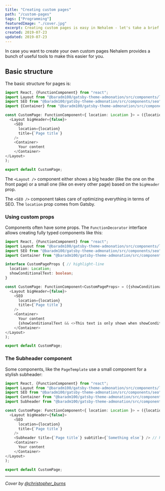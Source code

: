 ```yaml
---
title: "Creating custom pages"
path: "/custom-pages"
tags: ["Programming"]
featuredImage: "./cover.jpg"
excerpt: Creating custom pages is easy in Nehalem - let's take a brief look.
created: 2019-07-23
updated: 2019-07-23
---
```


In case you want to create your own custom pages Nehalem provides a bunch of useful tools to make this easier for you.

## Basic structure

The basic structure for pages is:

```typescript jsx
import React, {FunctionComponent} from "react";
import Layout from "@baradm100/gatsby-theme-admonation/src/components/layout";
import SEO from "@baradm100/gatsby-theme-admonation/src/components/seo";
import {Container} from "@baradm100/gatsby-theme-admonation/src/components/common";

const CustomPage: FunctionComponent<{ location: Location }> = ({location}) => (
  <Layout bigHeader={false}>
    <SEO
      location={location}
      title={`Page title`}
    />
    <Container>
      Your content
    </Container>
</Layout>
);

export default CustomPage;
```

The `<Layout />` component either shows a big header (like the one on the front page) or a small one (like on every other page) based on the
`bigHeader` prop.

The `<SEO />` component takes care of optimizing everything in terms of SEO. The `location` prop comes from Gatsby.

### Using custom props

Components often have some props. The `FunctionDecorator` interface allows creating fully typed components like this:

```typescript jsx
import React, {FunctionComponent} from "react";
import Layout from "@baradm100/gatsby-theme-admonation/src/components/layout";
import SEO from "@baradm100/gatsby-theme-admonation/src/components/seo";
import Container from "@baradm100/gatsby-theme-admonation/src/components/common";

interface CustomPageProps { // highlight-line
  location: Location;
  showConditionalText: boolean;
}

const CustomPage: FunctionComponent<CustomPageProps> = ({showConditionalText, location}) => ( // highlight-line
  <Layout bigHeader={false}>
    <SEO
      location={location}
      title={`Page title`}
    />
    <Container>
      Your content
      {showConditionalText && <>This text is only shown when showConditionalText is true </>} // highlight-line
    </Container>
</Layout>
);

export default CustomPage;
```

### The Subheader component

Some components, like the `PageTemplate` use a small component for a stylish subheader:

```typescript jsx
import React, {FunctionComponent} from "react";
import Layout from "@baradm100/gatsby-theme-admonation/src/components/layout";
import SEO from "@baradm100/gatsby-theme-admonation/src/components/seo";
import Container from "@baradm100/gatsby-theme-admonation/src/components/common";
import Subheader from "@baradm100/gatsby-theme-admonation/src/components/subheader";

const CustomPage: FunctionComponent<{ location: Location }> = ({location}) => (
  <Layout bigHeader={false}>
    <SEO
      location={location}
      title={`Page title`}
    />
    <Subheader title={`Page title`} subtitle={`Something else`} /> // highlight-line
    <Container>
      Your content
    </Container>
</Layout>
);

export default CustomPage;
```

---

*Cover by [@christopher_burns](https://unsplash.com/@christopher__burns)*
